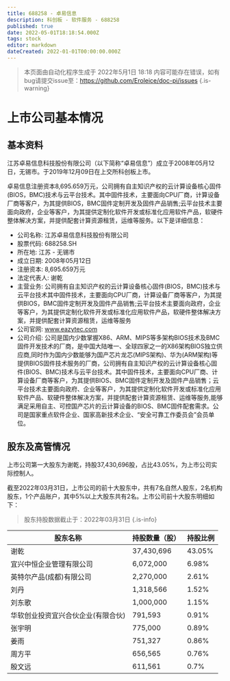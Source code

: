 ```yaml
---
title: 688258 - 卓易信息
description: 科创板 - 软件服务 - 688258
published: true
date: 2022-05-01T18:18:54.000Z
tags: stock
editor: markdown
dateCreated: 2022-01-01T00:00:00.000Z
---
```


> 本页面由自动化程序生成于 2022年5月1日 18:18
> 内容可能存在错误，如有bug请提交issue至：https://github.com/Eroleice/doc-pi/issues
{.is-warning}

# 上市公司基本情况

## 基本资料

江苏卓易信息科技股份有限公司（以下简称“卓易信息”）成立于2008年05月12日，无锡市。于2019年12月09日在上交所科创板上市。

卓易信息注册资本8,695.659万元，公司拥有自主知识产权的云计算设备核心固件(BIOS，BMC)技术与云平台技术。其中固件技术，主要面向CPU厂商，计算设备厂商等客户，为其提供BIOS，BMC固件定制开发及固件产品销售;云平台技术主要面向政府，企业等客户，为其提供定制化软件开发或标准化应用软件产品，软硬件整体解决方案，并提供配套计算资源租赁，运维等服务。以下是详细信息：

- 公司名称: 江苏卓易信息科技股份有限公司
- 股票代码: 688258.SH
- 所在地: 江苏 - 无锡市
- 成立日期: 2008年05月12日
- 注册资本: 8,695.659万元
- 法定代表人: 谢乾
- 主营业务: 公司拥有自主知识产权的云计算设备核心固件(BIOS，BMC)技术与云平台技术其中固件技术，主要面向CPU厂商，计算设备厂商等客户，为其提供BIOS，BMC固件定制开发及固件产品销售;云平台技术主要面向政府，企业等客户，为其提供定制化软件开发或标准化应用软件产品，软硬件整体解决方案，并提供配套计算资源租赁，运维等服务
- 公司官网: www.eazytec.com
- 公司介绍: 公司是国内少数掌握X86、ARM、MIPS等多架构BIOS技术及BMC固件开发技术的厂商，是中国大陆唯一、全球四家之一的X86架构BIOS独立供应商,同时作为国内少数能够为国产芯片龙芯(MIPS架构)、华为(ARM架构)等提供BIOS固件技术服务的厂商，公司拥有自主知识产权的云计算设备核心固件(BIOS、BMC)技术与云平台技术。其中固件技术，主要面向CPU厂商、计算设备厂商等客户，为其提供BIOS、BMC固件定制开发及固件产品销售；云平台技术主要面向政府、企业等客户，为其提供定制化软件开发或标准化应用软件产品、软硬件整体解决方案，并提供配套计算资源租赁、运维等服务,能够满足采用自主、可控国产芯片的云计算设备的BIOS、BMC固件配套需求。公司是国家重点软件企业、国家高新技术企业、“安全可靠工作委员会”会员单位。


## 股东及高管情况

上市公司第一大股东为谢乾，持股37,430,696股，占比43.05%，为上市公司实际控制人。

截至2022年03月31日，上市公司的前十大股东中，共有7名自然人股东，2名机构股东，1个产品账户，其中5%以上大股东共有2名。上市公司前十大股东明细如下：

> 股东持股数据截止于：2022年03月31日
{.is-info}

| 股东名称 | 持股数量（股） | 持股比例 |
| --- | --- | --- |
| 谢乾 | 37,430,696 | 43.05% |
| 宜兴中恒企业管理有限公司 | 6,072,000 | 6.98% |
| 英特尔产品(成都)有限公司 | 2,270,000 | 2.61% |
| 刘丹 | 1,318,566 | 1.52% |
| 刘东歌 | 1,000,000 | 1.15% |
| 华软创业投资宜兴合伙企业(有限合伙) | 791,593 | 0.91% |
| 张宇明 | 775,000 | 0.89% |
| 姜雨 | 751,327 | 0.86% |
| 周方平 | 656,565 | 0.76% |
| 殷文远 | 611,561 | 0.7% |




